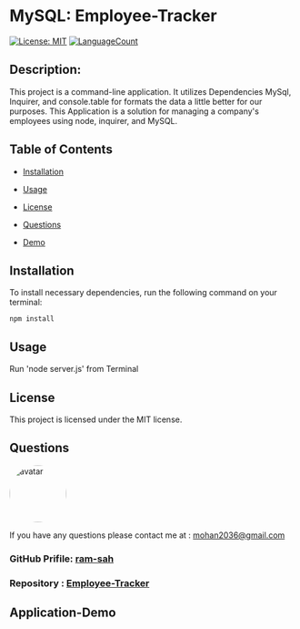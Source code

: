 # MySQL: Employee-Tracker

[![License: MIT](https://img.shields.io/badge/License-MIT-green.svg)](https://opensource.org/licenses/MIT)
[![LanguageCount](https://img.shields.io/github/languages/count/ram-sah/Employee-Tracker)](https://github.com/ram-sah/Employee-Tracker)

## Description: 

This project is a command-line application. It utilizes Dependencies MySql, Inquirer, and console.table for formats the data a little better for our purposes. This Application is a solution for managing a company's employees using node, inquirer, and MySQL.
         
## Table of Contents
       
* [Installation](#installation)
            
* [Usage](#usage)
            
* [License](#license)
            
* [Questions](#Questions)

* [Demo](#Application-Demo)
         
## Installation
            
To install necessary dependencies, run the following command on your terminal:
            
```
npm install
```
        
## Usage
            
Run 'node server.js' from Terminal

## License 
            
This project is licensed under the MIT license.

## Questions
            
<img src="https://github.com/ram-sah.png" alt="avatar" style="border-radius: 50px" width="100" />
            
If you have any questions please contact me at : mohan2036@gmail.com
### GitHub Prifile: [ram-sah](https://github.com/ram-sah) 
### Repository : [Employee-Tracker](https://github.com/ram-sah/Employee-Tracker)


## Application-Demo 


